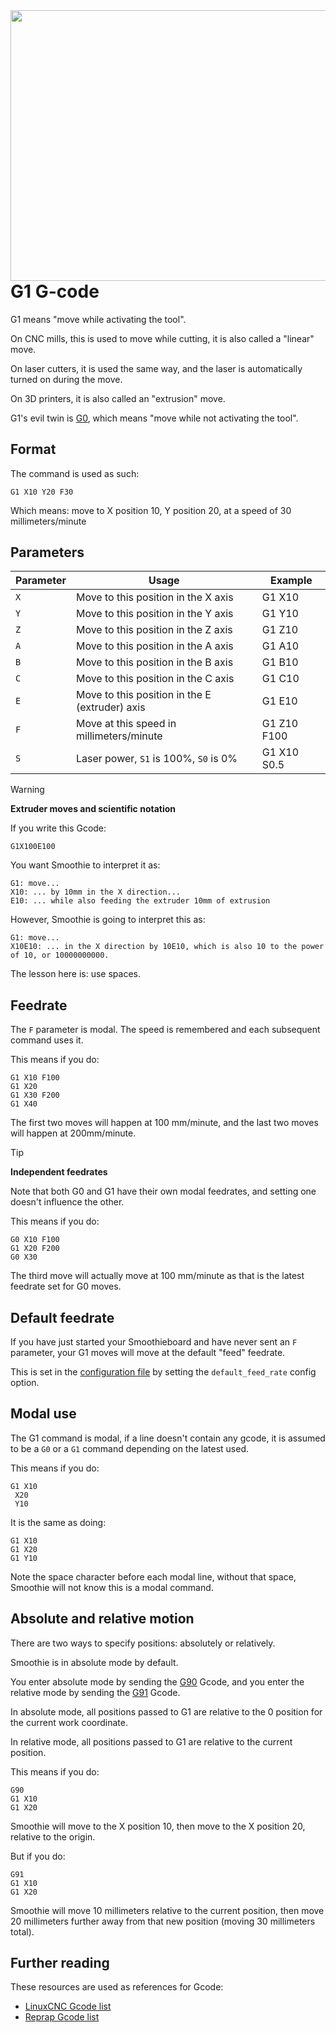 
<img src="/images/external/gcodeb.png" align="right" width="620" height="433" />

# G1 G-code

G1 means "move while activating the tool".

On CNC mills, this is used to move while cutting, it is also called a "linear" move. 

On laser cutters, it is used the same way, and the laser is automatically turned on during the move.

On 3D printers, it is also called an "extrusion" move.

G1's evil twin is [G0](g0.md), which means "move while not activating the tool".

## Format

The command is used as such: 

```plaintext
G1 X10 Y20 F30
```

Which means: move to X position 10, Y position 20, at a speed of 30 millimeters/minute

## Parameters

| Parameter | Usage | Example |
| --------- | ----- | ------- |
| `X` | Move to this position in the X axis | G1 X10 |
| `Y` | Move to this position in the Y axis | G1 Y10 |
| `Z` | Move to this position in the Z axis | G1 Z10 |
| `A` | Move to this position in the A axis | G1 A10 |
| `B` | Move to this position in the B axis | G1 B10 |
| `C` | Move to this position in the C axis | G1 C10 |
| `E` | Move to this position in the E (extruder) axis | G1 E10 |
| `F` | Move at this speed in millimeters/minute | G1 Z10 F100 |
| `S` | Laser power, `S1` is 100%, `S0` is 0% | G1 X10 S0.5 |

> [!WARNING]
> **Extruder moves and scientific notation**
> 
> If you write this Gcode:
> 
> ```plaintext
> G1X100E100
> ```
> 
> You want Smoothie to interpret it as:
> 
> ```plaintext
> G1: move...
> X10: ... by 10mm in the X direction...
> E10: ... while also feeding the extruder 10mm of extrusion
> ```
> 
> However, Smoothie is going to interpret this as:
> 
> ```plaintext
> G1: move...
> X10E10: ... in the X direction by 10E10, which is also 10 to the power of 10, or 10000000000.
> ```
> 
> The lesson here is: use spaces.

## Feedrate

The `F` parameter is modal. The speed is remembered and each subsequent command uses it.

This means if you do: 

```plaintext
G1 X10 F100
G1 X20
G1 X30 F200
G1 X40
```

The first two moves will happen at 100 mm/minute, and the last two moves will happen at 200mm/minute.

> [!TIP]
> **Independent feedrates**
> 
> Note that both G0 and G1 have their own modal feedrates, and setting one doesn't influence the other.
> 
> This means if you do:
> 
> ```plaintext
> G0 X10 F100
> G1 X20 F200
> G0 X30
> ```
> 
> The third move will actually move at 100 mm/minute as that is the latest feedrate set for G0 moves.

## Default feedrate

If you have just started your Smoothieboard and have never sent an `F` parameter, your G1 moves will move at the default "feed" feedrate.

This is set in the [configuration file](configuring-smoothie.md) by setting the `default_feed_rate` config option.

## Modal use

The G1 command is modal, if a line doesn't contain any gcode, it is assumed to be a `G0` or a `G1` command depending on the latest used.

This means if you do: 

```plaintext
G1 X10
 X20
 Y10
```

It is the same as doing: 

```plaintext
G1 X10
G1 X20
G1 Y10
```

Note the space character before each modal line, without that space, Smoothie will not know this is a modal command.

## Absolute and relative motion

There are two ways to specify positions: absolutely or relatively.

Smoothie is in absolute mode by default.

You enter absolute mode by sending the [G90](g90.md) Gcode, and you enter the relative mode by sending the [G91](g91.md) Gcode.

In absolute mode, all positions passed to G1 are relative to the 0 position for the current work coordinate.

In relative mode, all positions passed to G1 are relative to the current position.

This means if you do: 

```plaintext
G90
G1 X10
G1 X20
```

Smoothie will move to the X position 10, then move to the X position 20, relative to the origin.

But if you do: 

```plaintext
G91
G1 X10
G1 X20
```

Smoothie will move 10 millimeters relative to the current position, then move 20 millimeters further away from that new position (moving 30 millimeters total).

## Further reading

These resources are used as references for Gcode: 
* [LinuxCNC Gcode list](http://linuxcnc.org/docs/html/gcode.html)
* [Reprap Gcode list](http://reprap.org/wiki/G-code)
